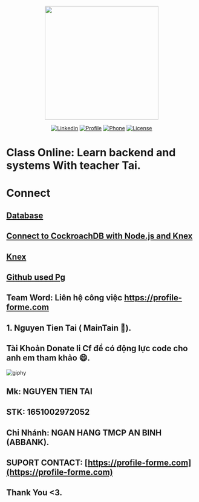 <p align="center"><a href="https://profile-forme.com" target="_blank"><img src="https://res.cloudinary.com/ecommerce2021/image/upload/v1659065987/avatar/logo_begsn1.png" width="300"></a></p>

<p align="center">
<a href="https://www.linkedin.com/in/tai-nguyen-tien-787545213/"><img src="https://img.icons8.com/color/48/000000/linkedin-circled--v1.png" alt="Linkedin"></a>
<a href="https://profile-forme.surge.sh"><img src="https://img.icons8.com/color/48/000000/internet--v1.png" alt="Profile"></a>
<a href="tel:0798805741"><img src="https://img.icons8.com/color/48/000000/apple-phone.png" alt="Phone"></a>
<a href = "mailto:nguyentientai10@gmail.com"><img src="https://img.icons8.com/fluency/48/000000/send-mass-email.png" alt="License"></a>
</p>

# Class Online: Learn backend and systems With teacher Tai.

# Connect

## [Database](https://cockroachlabs.cloud/clusters)

## [Connect to CockroachDB with Node.js and Knex](https://github.com/cockroachlabs/example-app-node-knex)

## [Knex](https://knexjs.org/)

## [Github used Pg](https://github.com/dhatGuy/PERN-Store/blob/main/server/db/auth.db.js)


## Team Word: Liên hệ công việc https://profile-forme.com

## 1. Nguyen Tien Tai ( MainTain 🚩).

## Tài Khoản Donate li Cf để có động lực code cho anh em tham khảo 😄.

![giphy](https://3.bp.blogspot.com/-SzGvXn2sTmw/V6k-90GH3ZI/AAAAAAAAIsk/Q678Pil-0kITLPa3fD--JkNdnJVKi_BygCLcB/s1600/cf10-fbc08%2B%25281%2529.gif)


## Mk: NGUYEN TIEN TAI

## STK: 1651002972052

## Chi Nhánh: NGAN HANG TMCP AN BINH (ABBANK).

## SUPORT CONTACT: [https://profile-forme.com](https://profile-forme.com)

## Thank You <3.
